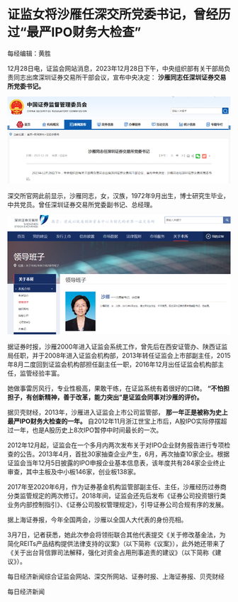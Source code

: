 # 证监女将沙雁任深交所党委书记，曾经历过“最严IPO财务大检查”

每经编辑：黄胜

12月28日电，证监会网站消息，2023年12月28日下午，中央组织部有关干部局负责同志出席深圳证券交易所干部会议，宣布中央决定：
**沙雁同志任深圳证券交易所党委书记。**

![6d7de1a587167597a033079bfb9f289d.jpg](./证监女将沙雁任深交所党委书记曾经历过最严IPO财务大检查/6d7de1a587167597a033079bfb9f289d.jpg)

深交所官网此前显示，沙雁同志，女，汉族，1972年9月出生，博士研究生毕业，中共党员。曾任深圳证券交易所党委副书记、总经理。

![83af2df0610dce24a12570441f197b8d.jpg](./证监女将沙雁任深交所党委书记曾经历过最严IPO财务大检查/83af2df0610dce24a12570441f197b8d.jpg)

据证券时报，沙雁2000年进入证监会系统工作，曾先后在西安证管办、陕西证监局任职，并于2008年进入证监会机构部，2013年转任证监会上市部副主任，2015年8月二度回到证监会机构部担任副主任一职，2016年12月出任证监会机构部主任，监管经验丰富。

她做事雷厉风行，专业性极高，果敢干练，在证监系统有着很好的口碑。 **“不怕担担子，有创新精神，善于改革，能力突出”是证监会同事对沙雁的评价。**

据贝壳财经，2013年，沙雁进入证监会上市公司监管部， **那一年正是被称为史上最严IPO财务大检查的一年。**
自2012年11月浙江世宝上市后，A股IPO实际停摆超过一年，也是A股历史上8次IPO暂停中时间最长的一次。

2012年12月起，证监会在一个多月内两次发布关于对IPO企业财务报告进行专项检查的公告。2013年4月，首批30家抽查企业产生，6月，再次抽查10家企业。根据证监会当年12月5日披露的IPO申报企业基本信息表，该年度共有284家企业终止审查，其中主板及中小板146家，创业板138家。

2017年至2020年6月，作为证券基金机构监管部副主任、主任，沙雁经历过券商分类监管规定的两次修订。2018年间，证监会还先后发布《证券公司投资银行类业务内部控制指引》、《证券公司股权管理规定》，引导证券公司合规有序的发展。

据上海证券报，今年全国两会，沙雁以全国人大代表的身份亮相。

3月7日，记者获悉，她此次参会将领衔联合其他代表提交《关于修改基金法，为简化REITs产品结构提供法律支持的议案》（以下简称《议案》），此外她还带来了《关于出台背信罪司法解释，强化对资金占用刑事追责的建议》（以下简称《建议》）。

每日经济新闻综合证监会网站、深交所网站、证券时报、上海证券报、贝壳财经

每日经济新闻

